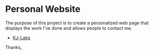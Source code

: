 # Personal Website

The purpose of this project is to create a personalized web page that displays the work I've done and allows people to contact me. 

- [KJ-Labs](https://kj-labs.github.io/Updated_Portfolio/#)

Thanks, 




